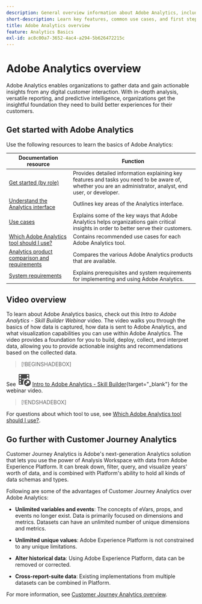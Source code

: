 ```yaml
---
description: General overview information about Adobe Analytics, including information about the Analytics interface as well as getting started information for administrators, analysts, users, and developers.
short-description: Learn key features, common use cases, and first steps for analysts, end users, and administrators.
title: Adobe Analytics overview
feature: Analytics Basics
exl-id: ac8c00a7-3652-4ac4-a294-5b626472215c
---
```

# Adobe Analytics overview

Adobe Analytics enables organizations to gather data and gain actionable insights from any digital customer interaction. With in-depth analysis, versatile reporting, and predictive intelligence, organizations get the insightful foundation they need to build better experiences for their customers. 

## Get started with Adobe Analytics

Use the following resources to learn the basics of Adobe Analytics:


|Documentation resource | Function | 
|---------|----------|
| [Get started (by role)](/help/analyze/get-started/get-started-by-role.md) | Provides detailed information explaining key features and tasks you need to be aware of, whether you are an administrator, analyst, end user, or developer.  |
| [Understand the Analytics interface](/help/analyze/get-started/analytics-interface.md) | Outlines key areas of the Analytics interface. | 
| [Use cases](/help/analyze/get-started/use-cases.md) | Explains some of the key ways that Adobe Analytics helps organizations gain critical insights in order to better serve their customers. |
| [Which Adobe Analytics tool should I use?](/help/analyze/get-started/which-analytics-tool.md) | Contains recommended use cases for each Adobe Analytics tool. |
| [Analytics product comparison and requirements](/help/analyze/get-started/analytics-product-comparison.md) | Compares the various Adobe Analytics products that are available. |
| [System requirements](/help/analyze/get-started/sys-reqs.md) | Explains prerequisites and system requirements for implementing and using Adobe Analytics. |

## Video overview

To learn about Adobe Analytics basics, check out this *Intro to Adobe Analytics - Skill Builder Webinar* video. The video walks you through the basics of how data is captured, how data is sent to Adobe Analytics, and what visualization capabilities you can use within Adobe Analytics. The video provides a foundation for you to build, deploy, collect, and interpret data, allowing you to provide actionable insights and recommendations based on the collected data.


>[!BEGINSHADEBOX]

See ![VideoCheckedOut](/help/assets/icons/VideoCheckedOut.svg) [Intro to Adobe Analytics - Skill Builder](https://video.tv.adobe.com/v/27429?quality=12&learn=on){target="_blank"} for the webinar  video.

>[!ENDSHADEBOX]


For questions about which tool to use, see [Which Adobe Analytics tool should I use?](/help/analyze/get-started/which-analytics-tool.md).

## Go further with Customer Journey Analytics

Customer Journey Analytics is Adobe's next-generation Analytics solution that lets you use the power of Analysis Workspace with data from Adobe Experience Platform. It can break down, filter, query, and visualize years' worth of data, and is combined with Platform's ability to hold all kinds of data schemas and types. 

Following are some of the advantages of Customer Journey Analytics over Adobe Analytics:

* **Unlimited variables and events**: The concepts of eVars, props, and events no longer exist. Data is primarily focused on dimensions and metrics. Datasets can have an unlimited number of unique dimensions and metrics.

* **Unlimited unique values**: Adobe Experience Platform is not constrained to any unique limitations.

* **Alter historical data**: Using Adobe Experience Platform, data can be removed or corrected.

* **Cross-report-suite data**: Existing implementations from multiple datasets can be combined in Platform.

For more information, see [Customer Journey Analytics overview](https://experienceleague.adobe.com/docs/analytics-platform/using/cja-overview/cja-overview.html).
